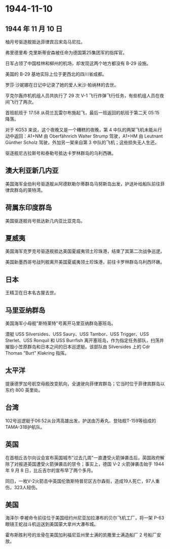 # 1944-11-10

## 1944 年 11 月 10 日

柚月号驱逐舰抵达菲律宾吕宋岛马尼拉。

弗里德里希·克里斯蒂安森被任命为德国第25集团军的指挥官。

日军占领了中国桂林和柳州的机场，却发现这两个地方都没有 B-29 设施。

美国的 B-29 基地实际上位于更西北的四川省成都。

罗莎·沙妮娜在日记中记录了她的爱人米沙·帕纳林的去世。

亨克尔轰炸机机组人员共执行了 29 次 V-1
飞行炸弹飞行任务，有些机组人员在夜间飞行了两次。

首班航班于 17:58 从荷兰瓦雷尔布施起飞，最后一班返回的航班于第二天 05:15
降落。

对于 KG53 来说，这个夜晚又是一个糟糕的夜晚，第 4
中队的两架飞机未能从行动中返回：A1+NM 由 Oberfähnrich Walter Strump
驾驶，A1+HM 由 Leutnant Günther Scholz 驾驶，外加另一架来自第 3
中队的飞机；这些损失无人生还。

驱逐舰尼古拉斯号和泰勒号抵达卡罗林群岛的乌利西礁。

## 澳大利亚新几内亚

美国海军金伯利号驱逐舰从阿德默勒尔蒂群岛马努斯岛出发，护送补给船队前往菲律宾群岛的莱特湾。

## 荷属东印度群岛

美国驱逐舰肖号抵达新几内亚比亚克岛。

## 夏威夷

美国海军克罗克号驱逐舰抵达美国夏威夷领土珍珠港，结束了其第二次战争巡逻。

美国新墨西哥号战列舰离开美国夏威夷领土珍珠港，前往卡罗林群岛乌利西环礁。

## 日本

王精卫在日本名古屋去世。

## 马里亚纳群岛

美国海军小母舰"斯特莱特"号离开马里亚纳群岛塞班岛。

潜艇 USS Silversides、USS Saury、USS Tambor、USS Trigger、USS
Sterlet、USS Ronquil 和 USS Burrfish
离开塞班岛，作为指定任务部队，扫荡并摧毁小笠原群岛和日本之间的日本巡逻艇。该部队由
Silversides 上的 Cdr Thomas "Burt" Klakring 指挥。

## 太平洋

提康德罗加号航空母舰改变航向，全速驶向菲律宾群岛；它当时位于菲律宾群岛以东约
800 英里处。

## 台湾

102号巡逻艇于06:52从台湾高雄出发，护送由万寿丸、登陆舰T-159等组成的TAMA-31B护航队。

## 英国

在首相丘吉尔向议会宣布英国城市"过去几周"一直遭受火箭弹袭击后，英国政府解除了对报道英国遭受火箭弹袭击的禁令；事实上，德国
V-2 火箭弹袭击始于 1944 年 9 月 8 日，比丘吉尔的宣布早了两个多月。

同日，一枚V-2火箭击中英国伦敦斯特普尼区古尔森街，造成19人死亡，97人重伤，323人轻伤。

## 美国

海泽尔·李被命令前往位于美国纽约州尼亚加拉瀑布的贝尔飞机工厂，将一架 P-63
眼镜王蛇战斗机运送到美国蒙大拿州大瀑布城。

霍布斯胜利号的龙骨在美国加利福尼亚州里士满的凯撒里士满造船厂 2
号船厂安放。

